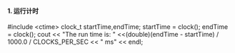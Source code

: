 #### 1. 运行计时
\#include \<ctime>
clock_t startTime,endTime;
startTime = clock();
endTime = clock();
cout << "The run time is: " <<(double)(endTime - startTime) / 1000.0 / CLOCKS_PER_SEC << " ms" << endl;